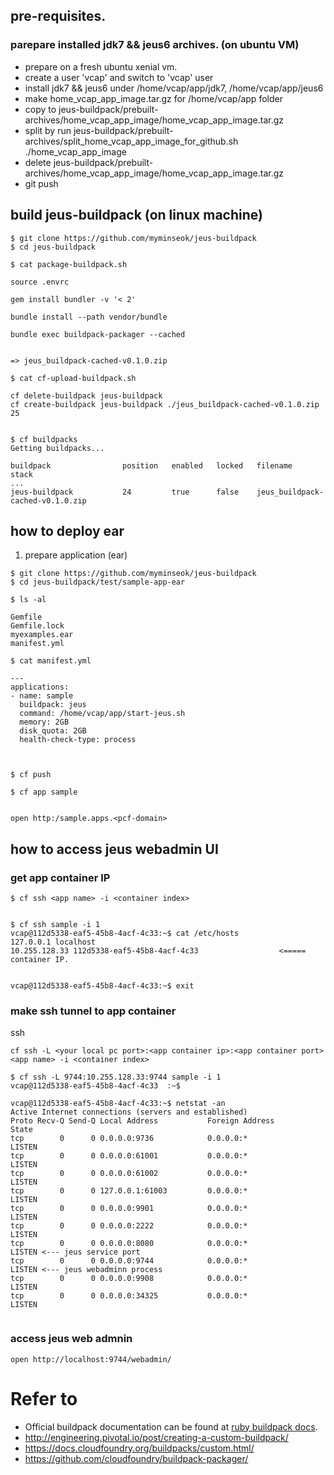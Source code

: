 ## pre-requisites.

### parepare installed jdk7 && jeus6 archives. (on ubuntu VM)
- prepare on a fresh ubuntu xenial vm. 
- create a user 'vcap' and switch to 'vcap' user
- install jdk7 && jeus6 under /home/vcap/app/jdk7, /home/vcap/app/jeus6
- make home_vcap_app_image.tar.gz for /home/vcap/app folder 
- copy to jeus-buildpack/prebuilt-archives/home_vcap_app_image/home_vcap_app_image.tar.gz
- split by run jeus-buildpack/prebuilt-archives/split_home_vcap_app_image_for_github.sh ./home_vcap_app_image
- delete jeus-buildpack/prebuilt-archives/home_vcap_app_image/home_vcap_app_image.tar.gz
- git push

## build jeus-buildpack (on linux machine)

```
$ git clone https://github.com/myminseok/jeus-buildpack
$ cd jeus-buildpack

```

```
$ cat package-buildpack.sh

source .envrc

gem install bundler -v '< 2'

bundle install --path vendor/bundle

bundle exec buildpack-packager --cached


=> jeus_buildpack-cached-v0.1.0.zip

```


```
$ cat cf-upload-buildpack.sh

cf delete-buildpack jeus-buildpack
cf create-buildpack jeus-buildpack ./jeus_buildpack-cached-v0.1.0.zip 25


$ cf buildpacks
Getting buildpacks...

buildpack                position   enabled   locked   filename                                             stack
...
jeus-buildpack           24         true      false    jeus_buildpack-cached-v0.1.0.zip
```


## how to deploy ear

1. prepare application (ear)

```
$ git clone https://github.com/myminseok/jeus-buildpack
$ cd jeus-buildpack/test/sample-app-ear

$ ls -al

Gemfile
Gemfile.lock
myexamples.ear
manifest.yml

$ cat manifest.yml

---
applications:
- name: sample
  buildpack: jeus
  command: /home/vcap/app/start-jeus.sh
  memory: 2GB
  disk_quota: 2GB
  health-check-type: process



$ cf push

$ cf app sample


open http:/sample.apps.<pcf-domain>

```

## how to access jeus webadmin UI

### get app container IP
```
$ cf ssh <app name> -i <container index>


$ cf ssh sample -i 1
vcap@112d5338-eaf5-45b8-4acf-4c33:~$ cat /etc/hosts
127.0.0.1 localhost
10.255.128.33 112d5338-eaf5-45b8-4acf-4c33                  <===== container IP.
  

vcap@112d5338-eaf5-45b8-4acf-4c33:~$ exit

```

### make ssh tunnel to app container
ssh
```
cf ssh -L <your local pc port>:<app container ip>:<app container port> <app name> -i <container index>

$ cf ssh -L 9744:10.255.128.33:9744 sample -i 1   
vcap@112d5338-eaf5-45b8-4acf-4c33  :~$

vcap@112d5338-eaf5-45b8-4acf-4c33:~$ netstat -an
Active Internet connections (servers and established)
Proto Recv-Q Send-Q Local Address           Foreign Address         State
tcp        0      0 0.0.0.0:9736            0.0.0.0:*               LISTEN
tcp        0      0 0.0.0.0:61001           0.0.0.0:*               LISTEN
tcp        0      0 0.0.0.0:61002           0.0.0.0:*               LISTEN
tcp        0      0 127.0.0.1:61003         0.0.0.0:*               LISTEN
tcp        0      0 0.0.0.0:9901            0.0.0.0:*               LISTEN
tcp        0      0 0.0.0.0:2222            0.0.0.0:*               LISTEN
tcp        0      0 0.0.0.0:8080            0.0.0.0:*               LISTEN <--- jeus service port
tcp        0      0 0.0.0.0:9744            0.0.0.0:*               LISTEN <--- jeus webadminn process
tcp        0      0 0.0.0.0:9908            0.0.0.0:*               LISTEN
tcp        0      0 0.0.0.0:34325           0.0.0.0:*               LISTEN


```

### access jeus web admnin
```
open http://localhost:9744/webadmin/

```
 

# Refer to 
- Official buildpack documentation can be found at [ruby buildpack docs](http://docs.cloudfoundry.org/buildpacks/ruby/index.html).
- http://engineering.pivotal.io/post/creating-a-custom-buildpack/
- https://docs.cloudfoundry.org/buildpacks/custom.html/
- https://github.com/cloudfoundry/buildpack-packager/




